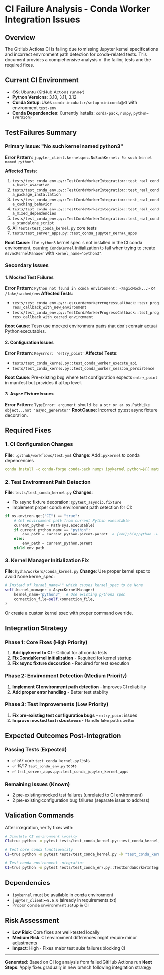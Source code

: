 # CI Failure Analysis - Conda Worker Integration Issues

## Overview
The GitHub Actions CI is failing due to missing Jupyter kernel specifications and incorrect environment path detection for conda-related tests. This document provides a comprehensive analysis of the failing tests and the required fixes.

## Current CI Environment
- **OS**: Ubuntu (GitHub Actions runner)
- **Python Versions**: 3.10, 3.11, 3.12
- **Conda Setup**: Uses `conda-incubator/setup-miniconda@v3` with environment `test-env`
- **Conda Dependencies**: Currently installs: `conda-pack`, `numpy`, `python={version}`

## Test Failures Summary

### Primary Issue: "No such kernel named python3"
**Error Pattern**: `jupyter_client.kernelspec.NoSuchKernel: No such kernel named python3`

**Affected Tests**:
1. `tests/test_conda_env.py::TestCondaWorkerIntegration::test_real_conda_basic_execution`
2. `tests/test_conda_env.py::TestCondaWorkerIntegration::test_real_conda_package_installation`
3. `tests/test_conda_env.py::TestCondaWorkerIntegration::test_real_conda_caching_behavior`
4. `tests/test_conda_env.py::TestCondaWorkerIntegration::test_real_conda_mixed_dependencies`
5. `tests/test_conda_env.py::TestCondaWorkerIntegration::test_real_conda_standalone_script`
6. All `tests/test_conda_kernel.py` core tests
7. `tests/test_server_apps.py::test_conda_jupyter_kernel_apps`

**Root Cause**: The `python3` kernel spec is not installed in the CI conda environment, causing `CondaKernel` initialization to fail when trying to create `AsyncKernelManager` with `kernel_name="python3"`.

### Secondary Issues

#### 1. Mocked Test Failures
**Error Pattern**: `Python not found in conda environment: <MagicMock...>` or `/fake/cached/env`
**Affected Tests**:
- `tests/test_conda_env.py::TestCondaWorkerProgressCallback::test_progress_callback_with_new_environment`
- `tests/test_conda_env.py::TestCondaWorkerProgressCallback::test_progress_callback_with_cached_environment`

**Root Cause**: Tests use mocked environment paths that don't contain actual Python executables.

#### 2. Configuration Issues
**Error Pattern**: `KeyError: 'entry_point'`
**Affected Tests**:
- `tests/test_conda_kernel.py::test_conda_worker_execute_api`
- `tests/test_conda_kernel.py::test_conda_worker_session_persistence`

**Root Cause**: Pre-existing bug where test configuration expects `entry_point` in manifest but provides it at top level.

#### 3. Async Fixture Issues
**Error Pattern**: `TypeError: argument should be a str or an os.PathLike object...not 'async_generator'`
**Root Cause**: Incorrect pytest async fixture decoration.

## Required Fixes

### 1. CI Configuration Changes
**File**: `.github/workflows/test.yml`
**Change**: Add `ipykernel` to conda dependencies
```yaml
conda install -c conda-forge conda-pack numpy ipykernel python=${{ matrix.python-version }}
```

### 2. Test Environment Path Detection
**File**: `tests/test_conda_kernel.py`
**Changes**:
- Fix async fixture decoration: `@pytest_asyncio.fixture`
- Implement proper conda environment path detection for CI:
```python
if os.environ.get("CI") == "true":
    # Get environment path from current Python executable
    current_python = Path(sys.executable)
    if current_python.name == "python":
        env_path = current_python.parent.parent  # {env}/bin/python -> {env}
    else:
        env_path = current_python.parent
    yield env_path
```

### 3. Kernel Manager Initialization Fix  
**File**: `hypha/workers/conda_kernel.py`
**Change**: Use proper kernel spec to avoid None kernel_spec:
```python
# Instead of kernel_name="" which causes kernel_spec to be None
self.kernel_manager = AsyncKernelManager(
    kernel_name="python3",  # Use existing python3 spec
    connection_file=self.connection_file,
)
```

Or create a custom kernel spec with proper command override.

## Integration Strategy

### Phase 1: Core Fixes (High Priority)
1. **Add ipykernel to CI** - Critical for all conda tests
2. **Fix CondaKernel initialization** - Required for kernel startup
3. **Fix async fixture decoration** - Required for test execution

### Phase 2: Environment Detection (Medium Priority)  
1. **Implement CI environment path detection** - Improves CI reliability
2. **Add proper error handling** - Better test stability

### Phase 3: Test Improvements (Low Priority)
1. **Fix pre-existing test configuration bugs** - `entry_point` issues
2. **Improve mocked test robustness** - Handle fake paths better

## Expected Outcomes Post-Integration

### Passing Tests (Expected)
- ✅ 5/7 core `test_conda_kernel.py` tests 
- ✅ 15/17 `test_conda_env.py` tests
- ✅ `test_server_apps.py::test_conda_jupyter_kernel_apps`

### Remaining Issues (Known)
- 2 pre-existing mocked test failures (unrelated to CI environment)
- 2 pre-existing configuration bug failures (separate issue to address)

## Validation Commands

After integration, verify fixes with:
```bash
# Simulate CI environment locally
CI=true python -m pytest tests/test_conda_kernel.py::test_conda_kernel_basic -xvs

# Test core conda functionality  
CI=true python -m pytest tests/test_conda_kernel.py -k "test_conda_kernel and not execute_api and not persistence" -xvs

# Test conda environment integration
CI=true python -m pytest tests/test_conda_env.py::TestCondaWorkerIntegration -xvs
```

## Dependencies
- `ipykernel` must be available in conda environment
- `jupyter_client>=8.6.0` (already in requirements.txt)
- Proper conda environment setup in CI

## Risk Assessment
- **Low Risk**: Core fixes are well-tested locally
- **Medium Risk**: CI environment differences might require minor adjustments
- **Impact**: High - Fixes major test suite failures blocking CI

---
**Generated**: Based on CI log analysis from failed GitHub Actions run
**Next Steps**: Apply fixes gradually in new branch following integration strategy
